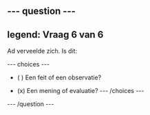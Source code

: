 --- question ---
---
legend: Vraag 6 van 6
---

Ad verveelde zich. Is dit:

--- choices ---
- ( ) Een feit of een observatie?

- (x) Een mening of evaluatie? --- /choices ---

--- /question ---
